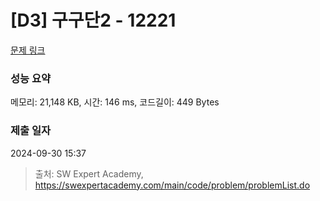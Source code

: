 # [D3] 구구단2 - 12221 

[문제 링크](https://swexpertacademy.com/main/code/problem/problemDetail.do?contestProbId=AXpz3dravpQDFATi) 

### 성능 요약

메모리: 21,148 KB, 시간: 146 ms, 코드길이: 449 Bytes

### 제출 일자

2024-09-30 15:37



> 출처: SW Expert Academy, https://swexpertacademy.com/main/code/problem/problemList.do